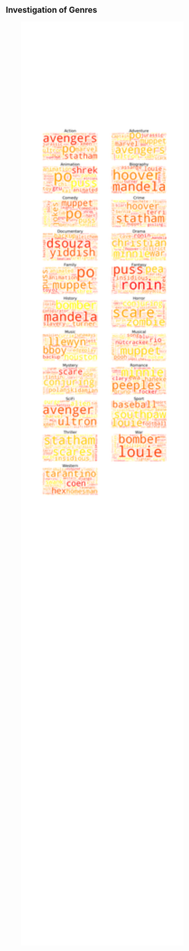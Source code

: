 ## Investigation of Genres

<figure style="text-align: center;">
  <img src="./images/genre_wordclouds.png" width="500" />
</figure>
